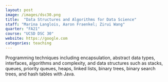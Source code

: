 ```yaml
---
layout: post
image: /images/dsc30.png
title:  "Data Structures and Algorithms for Data Science"
staff: "Marina Langlois, Aaron Fraenkel; Zirui Wang"
quarter: "FA21"
course: "UCSD DSC 30"
website: https://google.com
categories: teaching
---
```

Programming techniques including encapsulation, abstract data types, interfaces, algorithms and complexity, and data structures such as stacks, queues, priority queues, heaps, linked lists, binary trees, binary search trees, and hash tables with Java.
